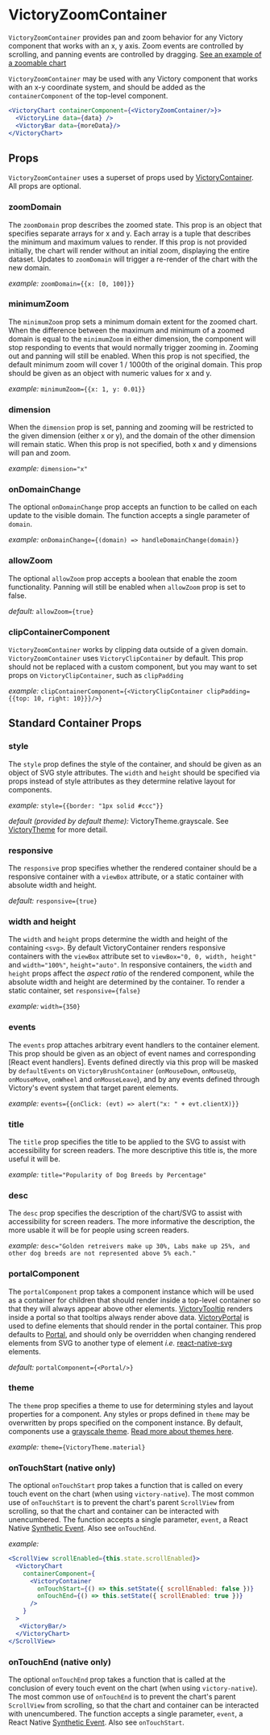 # VictoryZoomContainer

`VictoryZoomContainer` provides pan and zoom behavior for any Victory component that works with an
x, y axis. Zoom events are controlled by scrolling, and panning events are controlled by dragging.
[See an example of a zoomable chart]

`VictoryZoomContainer` may be used with any Victory component that works with an x-y coordinate
system, and should be added as the `containerComponent` of the top-level component.

```jsx
<VictoryChart containerComponent={<VictoryZoomContainer/>}>
  <VictoryLine data={data} />
  <VictoryBar data={moreData}/>
</VictoryChart>
```

## Props

`VictoryZoomContainer` uses a superset of props used by [VictoryContainer]. All props are optional.

### zoomDomain

The `zoomDomain` prop describes the zoomed state. This prop is an object that
specifies separate arrays for x and y. Each array is a tuple that describes the minimum and maximum
values to render. If this prop is not provided initially, the chart will render without an initial
zoom, displaying the entire dataset. Updates to `zoomDomain` will trigger a re-render of the chart
with the new domain.

*example:* `zoomDomain={{x: [0, 100]}}`

### minimumZoom

The `minimumZoom` prop sets a minimum domain extent for the zoomed chart. When the difference between
the maximum and minimum of a zoomed domain is equal to the `minimumZoom` in either dimension, the
component will stop responding to events that would normally trigger zooming in. Zooming out and
panning will still be enabled. When this prop is not specified, the default minimum zoom will
cover 1 / 1000th of the original domain. This prop should be given as an object with numeric values
for x and y.

*example:* `minimumZoom={{x: 1, y: 0.01}}`

### dimension

When the `dimension` prop is set, panning and zooming will be restricted to the given dimension
(either x or y), and the domain of the other dimension will remain static. When this prop is not
specified, both x and y dimensions will pan and zoom.

*example:* `dimension="x"`

### onDomainChange

The optional `onDomainChange` prop accepts an function to be called on each update to the visible
domain. The function accepts a single parameter of `domain`.

*example:* `onDomainChange={(domain) => handleDomainChange(domain)}`

### allowZoom

The optional `allowZoom` prop accepts a boolean that enable the zoom functionality. Panning will
still be enabled when `allowZoom` prop is set to false.

*default:* `allowZoom={true}`

### clipContainerComponent

`VictoryZoomContainer` works by clipping data outside of a given domain. `VictoryZoomContainer` uses
`VictoryClipContainer` by default. This prop should not be replaced with a custom component, but you
may want to set props on `VictoryClipContainer`, such as `clipPadding`

*example:* `clipContainerComponent={<VictoryClipContainer clipPadding={{top: 10, right: 10}}}/>}`

## Standard Container Props

### style

The `style` prop defines the style of the container, and should be given as an object of SVG style attributes.
The `width` and `height` should be specified via props instead of style attributes as they determine
relative layout for components.

*example:* `style={{border: "1px solid #ccc"}}`

*default (provided by default theme):* VictoryTheme.grayscale. See [VictoryTheme] for more detail.

### responsive

The `responsive` prop specifies whether the rendered container should be a responsive container with a `viewBox` attribute, or a static container with absolute width and height.

*default:* `responsive={true}`

### width and height

The `width` and `height` props determine the width and height of the containing `<svg>`. By default VictoryContainer renders responsive containers with the `viewBox` attribute set to `viewBox="0, 0, width, height"` and `width="100%"`, `height="auto"`. In responsive containers, the `width` and `height` props affect the _aspect ratio_ of the rendered component, while the absolute width and height are determined by the container. To render a static container, set `responsive={false}`

*example:* `width={350}`

### events

The `events` prop attaches arbitrary event handlers to the container element. This prop should be
given as an object of event names and corresponding [React event handlers]. Events defined directly
via this prop will be masked by `defaultEvents` on `VictoryBrushContainer` (`onMouseDown`,
`onMouseUp`, `onMouseMove`, `onWheel` and `onMouseLeave`), and by any events defined through
Victory's event system that target parent elements.

*example:* `events={{onClick: (evt) => alert("x: " + evt.clientX)}}`

### title

The `title` prop specifies the title to be applied to the SVG to assist with accessibility for screen readers. The more descriptive this title is, the more useful it will be.

*example:* `title="Popularity of Dog Breeds by Percentage"`

### desc

The `desc` prop specifies the description of the chart/SVG to assist with accessibility for screen readers. The more informative the description, the more usable it will be for people using screen readers.

*example:* `desc="Golden retreivers make up 30%, Labs make up 25%, and other dog breeds are not represented above 5% each."`

### portalComponent

The `portalComponent` prop takes a component instance which will be used as a container for children that should render inside a top-level container so that they will always appear above other elements. [VictoryTooltip] renders inside a portal so that tooltips always render above data. [VictoryPortal] is used to define elements that should render in the portal container. This prop defaults to [Portal], and should only be overridden when changing rendered elements from SVG to another type of element _i.e._ [react-native-svg] elements.

*default:* `portalComponent={<Portal/>}`

### theme

The `theme` prop specifies a theme to use for determining styles and layout properties for a
component. Any styles or props defined in `theme` may be overwritten by props specified on the
component instance. By default, components use a [grayscale theme]. [Read more about themes here].

*example:* `theme={VictoryTheme.material}`

### onTouchStart (native only)

The optional `onTouchStart` prop takes a function that is called on every touch event on the chart (when using `victory-native`). The most common use of `onTouchStart` is to prevent the chart's parent `ScrollView` from scrolling, so that the chart and container can be interacted with unencumbered. The function accepts a single parameter, `event`, a React Native [Synthetic Event]. Also see `onTouchEnd`.

*example:*

```jsx
<ScrollView scrollEnabled={this.state.scrollEnabled}>
  <VictoryChart
    containerComponent={
      <VictoryContainer
        onTouchStart={() => this.setState({ scrollEnabled: false })}
        onTouchEnd={() => this.setState({ scrollEnabled: true })}
      />
    }
  >
   <VictoryBar/>
  </VictoryChart>
</ScrollView>
```

### onTouchEnd (native only)

The optional `onTouchEnd` prop takes a function that is called at the conclusion of every touch event on the chart (when using `victory-native`). The most common use of `onTouchEnd` is to prevent the chart's parent `ScrollView` from scrolling, so that the chart and container can be interacted with unencumbered. The function accepts a single parameter, `event`, a React Native [Synthetic Event]. Also see `onTouchStart`.

[VictoryPortal]: https://formidable.com/open-source/victory/docs/victory-portal
[Portal]: https://github.com/FormidableLabs/victory-core/blob/master/src/victory-portal/portal.js
[react-native-svg]: https://github.com/react-native-community/react-native-svg
[VictoryTheme]: https://formidable.com/open-source/victory/docs/victory-theme
[VictoryTooltip]: https://formidable.com/open-source/victory/docs/victory-tooltip
[grayscale theme]: https://github.com/FormidableLabs/victory-core/blob/master/src/victory-theme/grayscale.js
[Read more about themes here]: https://formidable.com/open-source/victory/recipes/theme-park
[VictoryContainer]: https://formidable.com/open-source/victory/docs/victory-container
[See an example of a zoomable chart]: https://formidable.com/open-source/victory/guides/brush-and-zoom
[Synthetic Event]: https://facebook.github.io/react-native/docs/gesture-responder-system.html#responder-lifecycle
